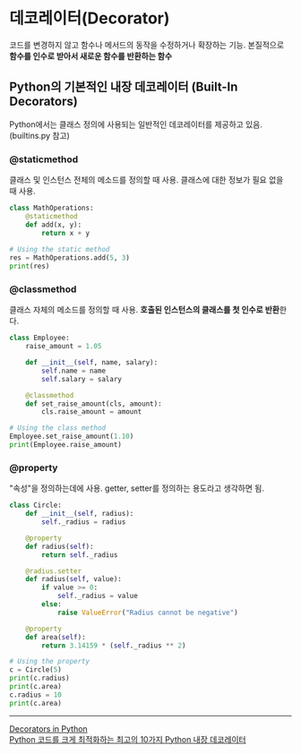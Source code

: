 # 데코레이터(Decorator)
코드를 변경하지 않고  함수나 메서드의 동작을 수정하거나 확장하는 기능. 본질적으로 **함수를 인수로 받아서 새로운 함수를 반환하는 함수**

## Python의 기본적인 내장 데코레이터 (Built-In Decorators)
Python에서는 클래스 정의에 사용되는 일반적인 데코레이터를 제공하고 있음.(builtins.py 참고)

### @staticmethod
클래스 및 인스턴스 전체의 메소드를 정의할 때 사용. 클래스에 대한 정보가 필요 없을 때 사용.

```py
class MathOperations:
    @staticmethod
    def add(x, y):
        return x + y
​
# Using the static method
res = MathOperations.add(5, 3)
print(res)

```

### @classmethod
클래스 자체의 메소드를 정의할 때 사용. **호출된 인스턴스의 클래스를 첫 인수로 반환**한다.
```py
class Employee:
    raise_amount = 1.05

    def __init__(self, name, salary):
        self.name = name
        self.salary = salary

    @classmethod
    def set_raise_amount(cls, amount):
        cls.raise_amount = amount

# Using the class method
Employee.set_raise_amount(1.10)
print(Employee.raise_amount)
```


### @property
"속성"을 정의하는데에 사용. getter, setter를 정의하는 용도라고 생각하면 됨. 
```py
class Circle:
    def __init__(self, radius):
        self._radius = radius

    @property
    def radius(self):
        return self._radius

    @radius.setter
    def radius(self, value):
        if value >= 0:
            self._radius = value
        else:
            raise ValueError("Radius cannot be negative")

    @property
    def area(self):
        return 3.14159 * (self._radius ** 2)

# Using the property
c = Circle(5)
print(c.radius) 
print(c.area)    
c.radius = 10
print(c.area)
```




----
[Decorators in Python](https://www.geeksforgeeks.org/python/decorators-in-python/)  
[Python 코드를 크게 최적화하는 최고의 10가지 Python 내장 데코레이터](https://www.geeksforgeeks.org/python/top-python-built-in-decorators-that-optimize-python-code-significantly/)
